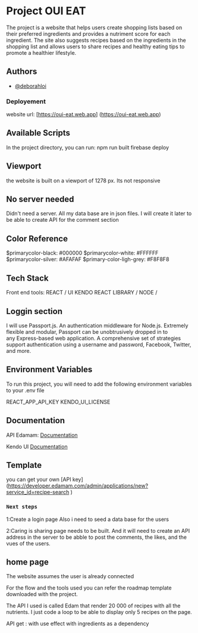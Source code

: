# Project OUI EAT
The project is a website that helps users create shopping lists based on their preferred ingredients and provides a nutriment score for each ingredient. The site also suggests recipes based on the ingredients in the shopping list and allows users to share recipes and healthy eating tips to promote a healthier lifestyle.

## Authors

- [@deborahloi](https://github.com/DeborahLoi)

 
### Deployement
 website url:  [https://oui-eat.web.app] (https://oui-eat.web.app)


## Available Scripts

In the project directory, you can run: npm run built
                                       firebase deploy



## Viewport
the website is built on a viewport of 1278 px. Its not responsive

## No server needed
Didn't need a server. All my data base are in json files. 
I will create it later to be able to create API for the comment section

## Color Reference

$primarycolor-black: #000000 
$primarycolor-white: #FFFFFF
$primarycolor-silver: #AFAFAF
$primary-color-ligh-grey: #F8F8F8


## Tech Stack
Front end
tools: REACT / UI KENDO REACT LIBRARY / NODE / 


## Loggin section
I will use Passport.js. An authentication middleware for Node.js. Extremely flexible and modular, Passport can be unobtrusively dropped in to any Express-based web application. A comprehensive set of strategies support authentication using a username and password, Facebook, Twitter, and more.

## Environment Variables

To run this project, you will need to add the following environment variables to your .env file

REACT_APP_API_KEY
KENDO_UI_LICENSE




## Documentation

API Edamam:
[Documentation](https://developer.edamam.com/edamam-docs-recipe-api)

Kendo UI
[Documentation](https://www.telerik.com/kendo-react-ui/components/gauges/)
 
 

## Template

you can get your own [API key] (https://developer.edamam.com/admin/applications/new?service_id=recipe-search
) 
### `Next steps`

1:Create a login page 
Also i need to seed a data base for the users

2:Caring is sharing page needs to be built. And it will need to create an API address in the server to be abble to post the comments, the likes, and the vues of the users.





## home page
The website assumes the user is already connected

For the flow and the tools used you can refer the roadmap template downloaded with the project.


The API I used is called Edam that render 20 000 of recipes with all the nutrients. 
I just code a loop to be able to display only 5 recipes on the page.


API get : with use effect with ingredients as a dependency










